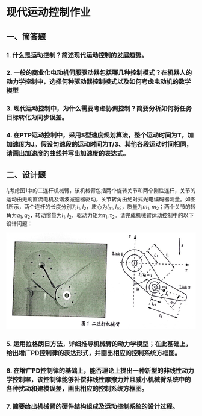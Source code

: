 # 现代运动控制作业

## 一、简答题

### 1. 什么是运动控制？简述现代运动控制的发展趋势。

### 2. 一般的商业化电动机伺服驱动器包括哪几种控制模式？在机器人的动力学控制中，选择何种驱动器控制模式以及如何考虑电动机的数学模型

### 3. 现代运动控制中，为什么需要考虑协调控制？简要分析如何将任务目标转化为同步误差。

### 4. 在PTP运动控制中，采用S型速度规划算法，整个运动时间为T，加加速度为J。假设匀速段的运动时间为T/3、其他各段运动时间相同，请画出加速度的曲线并写出加速度的表达式。

## 二、设计题

$l_1$考虑图1中的二连杆机械臂，该机械臂包括两个旋转关节和两个刚性连杆，关节的运动由无刷直流电机及谐波减速器驱动，关节转角由绝对式光电编码器测量。如图1所示，两个连杆的长度分别为$l_1,l_2$，质心为$l_{e1},l_{e2}$，质量为$m_1,m_2$；两个关节的转角为$q_1,q_2$，转动惯量为$I_1,I_2$，驱动力矩为$\tau_1,\tau_2$。请完成机械臂运动控制中的以下设计问题：

![fig1](picture/fig1.png)

### 5. 运用拉格朗日方法，详细推导机械臂的动力学模型；在此基础上，给出增广PD控制律的表达形式，并画出相应的控制系统方框图。

### 6. 在增广PD控制律的基础上，能否理论上提出一种新型的非线性动力学控制率，该控制律能够补偿非线性摩擦力并且减小机械臂系统中的各种扰动和建模误差，画出相应的控制系统方框图。

### 7. 简要给出机械臂的硬件结构组成及运动控制系统的设计过程。
